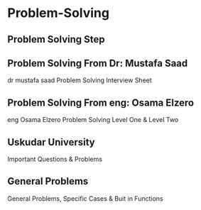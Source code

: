 # Problem-Solving
## Problem Solving Step

## Problem Solving From Dr: Mustafa Saad 
dr mustafa saad Problem Solving Interview Sheet
## Problem Solving From eng: Osama Elzero 
eng Osama Elzero Problem Solving Level One & Level Two

## Uskudar University 
Important Questions & Problems 

## General Problems 
General Problems, Specific Cases & Buit in Functions